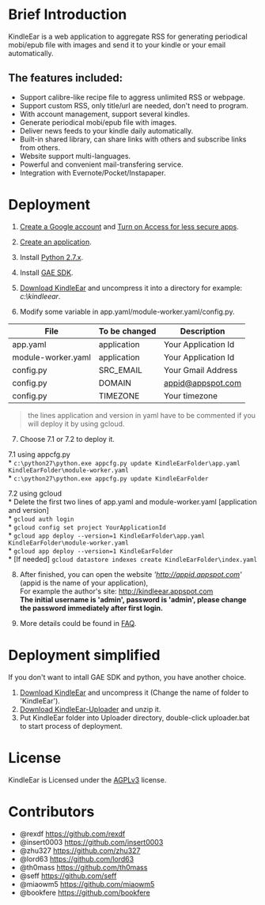 # Brief Introduction
KindleEar is a web application to aggregate RSS for generating periodical mobi/epub file with images and send it to your kindle or your email automatically.

## The features included:
* Support calibre-like recipe file to aggress unlimited RSS or webpage.
* Support custom RSS, only title/url are needed, don't need to program.
* With account management, support several kindles.
* Generate periodical mobi/epub file with images.
* Deliver news feeds to your kindle daily automatically.
* Built-in shared library, can share links with others and subscribe links from others.
* Website support multi-languages.
* Powerful and convenient mail-transfering service.
* Integration with Evernote/Pocket/Instapaper.

# Deployment
1. [Create a Google account](https://accounts.google.com/SignUp) and [Turn on Access for less secure apps](https://www.google.com/settings/security/lesssecureapps).  

2. [Create an application](https://console.developers.google.com/project).  

3. Install [Python 2.7.x](https://www.python.org/downloads/).  

4. Install [GAE SDK](https://cloud.google.com/appengine/downloads).  

5. [Download KindleEar](https://github.com/cdhigh/KindleEar/archive/master.zip) and uncompress it into a directory for example: *c:\kindleear*.  

6. Modify some variable in app.yaml/module-worker.yaml/config.py.  

  File              | To be changed | Description             |  
-------------------|-------------|-----------------------|  
app.yaml           | application | Your Application Id    |  
module-worker.yaml | application | Your Application Id    |  
config.py          | SRC_EMAIL   | Your Gmail Address          |  
config.py          | DOMAIN      | appid@appspot.com        |  
config.py          | TIMEZONE    | Your timezone         |

> the lines application and version in yaml have to be commented if you will deploy it by using gcloud.

7. Choose 7.1 or 7.2 to deploy it.  

7.1 using appcfg.py  
	* `c:\python27\python.exe appcfg.py update KindleEarFolder\app.yaml KindleEarFolder\module-worker.yaml`  
	* `c:\python27\python.exe appcfg.py update KindleEarFolder`  
  
7.2 using gcloud  
    * Delete the first two lines of app.yaml and module-worker.yaml [application and version]  
    * `gcloud auth login`  
    * `gcloud config set project YourApplicationId`  
    * `gcloud app deploy --version=1 KindleEarFolder\app.yaml KindleEarFolder\module-worker.yaml`    
    * `gcloud app deploy --version=1 KindleEarFolder`  
    * [If needed] `gcloud datastore indexes create KindleEarFolder\index.yaml`  

8. After finished, you can open the website *'http://appid.appspot.com'* (appid is the name of your application),  
For example the author's site: <http://kindleear.appspot.com>  
**The initial username is 'admin', password is 'admin', please change the password immediately after first login.**  

9. More details could be found in [FAQ](http://htmlpreview.github.io/?https://github.com/cdhigh/KindleEar/blob/master/static/faq_en.html).

# Deployment simplified
If you don't want to intall GAE SDK and python, you have another choice.  

1. [Download KindleEar](https://github.com/cdhigh/KindleEar/archive/master.zip) and uncompress it (Change the name of folder to 'KindleEar').  
2. [Download KindleEar-Uploader](https://drive.google.com/folderview?id=0ByRickMo9V_XNlJITzhYM3JOYW8&usp=sharing) and unzip it.  
3. Put KindleEar folder into Uploader directory, double-click uploader.bat to start process of deployment.  

# License
   KindleEar is Licensed under the [AGPLv3](http://www.gnu.org/licenses/agpl-3.0.html) license.

# Contributors
* @rexdf <https://github.com/rexdf> 
* @insert0003 <https://github.com/insert0003> 
* @zhu327 <https://github.com/zhu327> 
* @lord63 <https://github.com/lord63> 
* @th0mass <https://github.com/th0mass> 
* @seff <https://github.com/seff> 
* @miaowm5 <https://github.com/miaowm5> 
* @bookfere <https://github.com/bookfere> 
